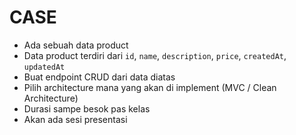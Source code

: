 # CASE

- Ada sebuah data product
- Data product terdiri dari `id`, `name`, `description`, `price`, `createdAt`, `updatedAt`
- Buat endpoint CRUD dari data diatas
- Pilih architecture mana yang akan di implement (MVC / Clean Architecture)
- Durasi sampe besok pas kelas
- Akan ada sesi presentasi
